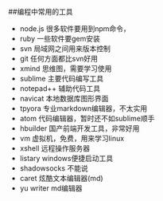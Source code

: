 ##编程中常用的工具

- node.js  很多软件要用到npm命令，
- ruby     一些软件要gem安装
- svn      局域网之间用来版本控制
- git      任何方面都比svn好用
- xmind    思维图，需要学习使用
- sublime  主要代码编写工具
- notepad++  辅助代码工具
- navicat  本地数据库图形界面
- tpyora   专业markdown编辑器，不太实用
- atom     代码编辑器，暂时还不如sublime顺手
- hbuilder  国产前端开发工具，非常好用
- vm      虚拟机，免费，用来学习linux
- xshell  远程操作服务器
- listary  windows便捷启动工具
- shadowsocks  不能说
- caret   炫酷文本编辑器(md)
- yu writer    md编辑器